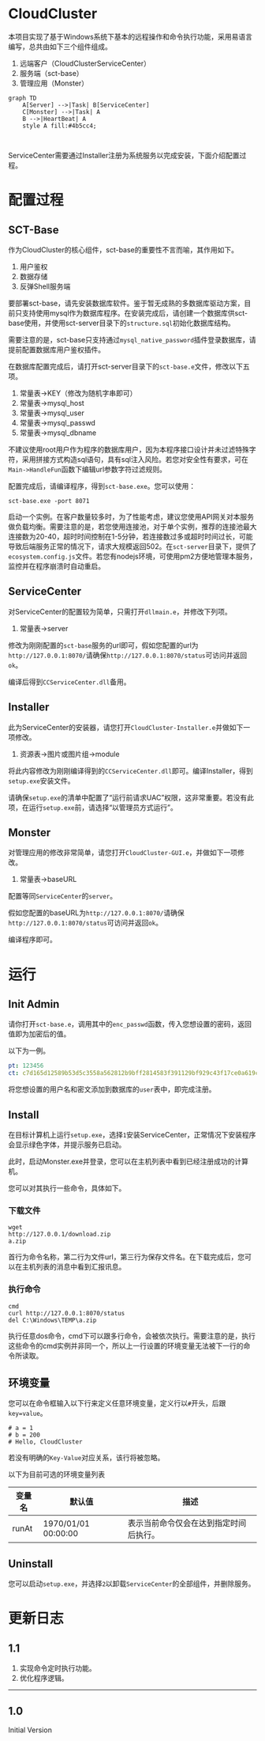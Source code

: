 # CloudCluster

本项目实现了基于Windows系统下基本的远程操作和命令执行功能，采用易语言编写，总共由如下三个组件组成。

1. 远端客户（CloudClusterServiceCenter）
2. 服务端（sct-base）
3. 管理应用（Monster）

```mermaid
graph TD
	A[Server] -->|Task| B[ServiceCenter]
	C[Monster] -->|Task| A
    B -->|HeartBeat| A
    style A fill:#4b5cc4;
    
 
```

ServiceCenter需要通过Installer注册为系统服务以完成安装，下面介绍配置过程。

# 配置过程

## SCT-Base

作为CloudCluster的核心组件，sct-base的重要性不言而喻，其作用如下。

1. 用户鉴权
2. 数据存储
3. 反弹Shell服务端

要部署sct-base，请先安装数据库软件。鉴于暂无成熟的多数据库驱动方案，目前只支持使用mysql作为数据库程序。在安装完成后，请创建一个数据库供sct-base使用，并使用sct-server目录下的`structure.sql`初始化数据库结构。

需要注意的是，sct-base只支持通过`mysql_native_password`插件登录数据库，请提前配置数据库用户鉴权插件。

在数据库配置完成后，请打开sct-server目录下的`sct-base.e`文件，修改以下五项。

1. 常量表->KEY（修改为随机字串即可）
2. 常量表->mysql_host
3. 常量表->mysql_user
4. 常量表->mysql_passwd
5. 常量表->mysql_dbname

不建议使用root用户作为程序的数据库用户，因为本程序接口设计并未过滤特殊字符，采用拼接方式构造sql语句，具有sql注入风险。若您对安全性有要求，可在`Main->HandleFun`函数下编辑url参数字符过滤规则。

配置完成后，请编译程序，得到`sct-base.exe`。您可以使用：

```shell
sct-base.exe -port 8071
```

启动一个实例。在客户数量较多时，为了性能考虑，建议您使用API网关对本服务做负载均衡。需要注意的是，若您使用连接池，对于单个实例，推荐的连接池最大连接数为20-40，超时时间控制在1-5分钟，若连接数过多或超时时间过长，可能导致后端服务正常的情况下，请求大规模返回502。在`sct-server`目录下，提供了`ecosystem.config.js`文件。若您有nodejs环境，可使用pm2方便地管理本服务，监控并在程序崩溃时自动重启。

## ServiceCenter

对ServiceCenter的配置较为简单，只需打开`dllmain.e`，并修改下列项。

1. 常量表->server

修改为刚刚配置的`sct-base`服务的url即可，假如您配置的url为`http://127.0.0.1:8070/`请确保`http://127.0.0.1:8070/status`可访问并返回`ok`。

编译后得到`CCServiceCenter.dll`备用。

## Installer

此为ServiceCenter的安装器，请您打开`CloudCluster-Installer.e`并做如下一项修改。

1. 资源表->图片或图片组->module

将此内容修改为刚刚编译得到的`CCServiceCenter.dll`即可。编译Installer，得到`setup.exe`安装文件。

请确保`setup.exe`的清单中配置了“运行前请求UAC”权限，这非常重要。若没有此项，在运行`setup.exe`前，请选择“以管理员方式运行”。

## Monster

对管理应用的修改非常简单，请您打开`CloudCluster-GUI.e`，并做如下一项修改。

1. 常量表->baseURL

配置等同`ServiceCenter`的`server`。

假如您配置的baseURL为`http://127.0.0.1:8070/`请确保`http://127.0.0.1:8070/status`可访问并返回`ok`。

编译程序即可。

# 运行

## Init Admin

请你打开`sct-base.e`，调用其中的`enc_passwd`函数，传入您想设置的密码，返回值即为加密后的值。

以下为一例。

```yaml
pt: 123456
ct: c7d165d12589b53d5c3558a562812b9bff2814583f391129bf929c43f17ce0a619c23e9a4d68552f1c507646159d93fe
```

将您想设置的用户名和密文添加到数据库的`user`表中，即完成注册。

## Install

在目标计算机上运行`setup.exe`，选择`1`安装ServiceCenter，正常情况下安装程序会显示绿色字体，并提示服务已启动。

此时，启动Monster.exe并登录，您可以在主机列表中看到已经注册成功的计算机。

您可以对其执行一些命令，具体如下。

### 下载文件

```
wget
http://127.0.0.1/download.zip
a.zip
```

首行为命令名称，第二行为文件url，第三行为保存文件名。在下载完成后，您可以在主机列表的消息中看到汇报讯息。

### 执行命令

```
cmd
curl http://127.0.0.1:8070/status
del C:\Windows\TEMP\a.zip
```

执行任意dos命令，cmd下可以跟多行命令，会被依次执行。需要注意的是，执行这些命令的cmd实例并非同一个，所以上一行设置的环境变量无法被下一行的命令所读取。

## 环境变量

您可以在命令框输入以下行来定义任意环境变量，定义行以`#`开头，后跟`key=value`。

```
# a = 1
# b = 200
# Hello, CloudCluster
```

若没有明确的`Key-Value`对应关系，该行将被忽略。

以下为目前可选的环境变量列表

| 变量名 | 默认值              | 描述                                   |
| ------ | ------------------- | -------------------------------------- |
| runAt  | 1970/01/01 00:00:00 | 表示当前命令仅会在达到指定时间后执行。 |

## Uninstall

您可以启动`setup.exe`，并选择`2`以卸载`ServiceCenter`的全部组件，并删除服务。

# 更新日志

## 1.1

1. 实现命令定时执行功能。
2. 优化程序逻辑。

----



## 1.0

Initial Version